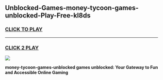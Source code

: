 
## Unblocked-Games-money-tycoon-games-unblocked-Play-Free-kl8ds
<h3>
<a href="https://premium76.site?title=money-tycoon-games-unblocked&ref=18A">CLICK TO PLAY</a></h3>
<hr>

<h3>
<a href="https://premium76.site?title=money-tycoon-games-unblocked&ref=18A">CLICK 2 PLAY</a>
  
</h3>

<a href="https://premium76.site?title=money-tycoon-games-unblocked&ref=18A"><img src="https://clearcache.store/games.png"></a>


**money-tycoon-games-unblocked games unblocked: Your Gateway to Fun and Accessible Online Gaming**
